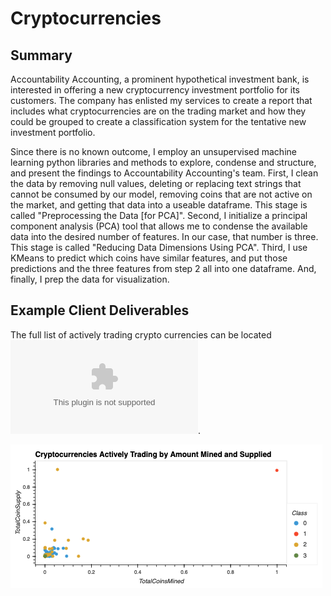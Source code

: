 # Cryptocurrencies

## Summary
Accountability Accounting, a prominent hypothetical investment bank, is interested in offering a new cryptocurrency investment portfolio for its customers. The company has enlisted my services to create a report that includes what cryptocurrencies are on the trading market and how they could be grouped to create a classification system for the tentative new investment portfolio. 

Since there is no known outcome, I employ an unsupervised machine learning python libraries and methods to explore, condense and structure, and present the findings to Accountability Accounting's team. First, I clean the data by removing null values, deleting or replacing text strings that cannot be consumed by our model, removing coins that are not active on the market, and getting that data into a useable dataframe. This stage is called "Preprocessing the Data [for PCA]". Second, I initialize a principal component analysis (PCA) tool that allows me to condense the available data into the desired number of features. In our case, that number is three. This stage is called "Reducing Data Dimensions Using PCA". Third, I use KMeans to predict which coins have similar features, and put those predictions and the three features from step 2 all into one dataframe. And, finally, I prep the data for visualization.


## Example Client Deliverables
The full list of actively trading crypto currencies can be located ![here](Resources/Actively_Trading_Cryptos.csv).

![](/images/Actively_Trading_Cryptos.png)
